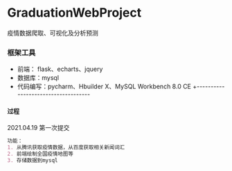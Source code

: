 # GraduationWebProject
疫情数据爬取、可视化及分析预测
### 框架工具
+ 前端： flask、echarts、jquery
+ 数据库：mysql
+ 代码编写：pycharm、Hbuilder X、MySQL Workbench 8.0 CE
+------------------------------------
#### 过程
2021.04.19 第一次提交
~~~markdown
功能：
1. 从腾讯获取疫情数据，从百度获取相关新闻词汇
2. 前端绘制全国疫情地图等
3. 存储数据到mysql
~~~

